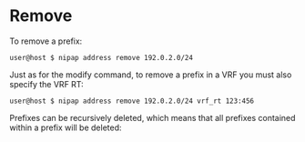# Remove

To remove a prefix:
```
user@host $ nipap address remove 192.0.2.0/24

```

Just as for the modify command, to remove a prefix in a VRF you must also specify the VRF RT:
```
user@host $ nipap address remove 192.0.2.0/24 vrf_rt 123:456
```

Prefixes can be recursively deleted, which means that all prefixes contained within a prefix will be deleted:

